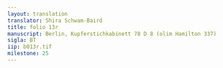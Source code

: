 ```yaml
---
layout: translation
translator: Shira Schwam-Baird
title: folio 13r
manuscript: Berlin, Kupferstichkabinett 78 D 8 (olim Hamilton 337)
sigla: BT
iip: b013r.tif
milestone: 25
---
```



